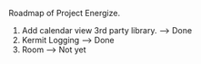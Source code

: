 Roadmap of Project Energize.

1. Add calendar view 3rd party library. --> Done
2. Kermit Logging --> Done
3. Room --> Not yet